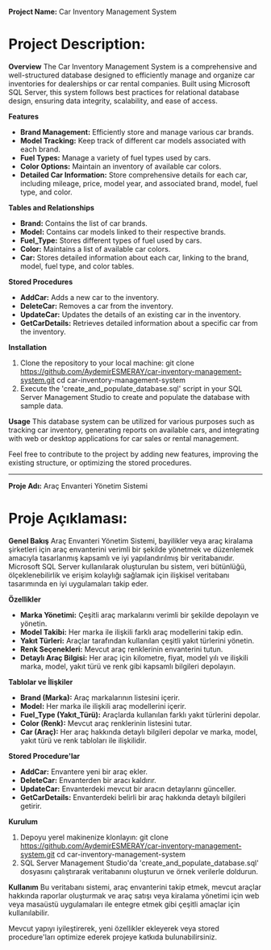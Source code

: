 **Project Name:** Car Inventory Management System

<h1>Project Description:</h1>

**Overview**
The Car Inventory Management System is a comprehensive and well-structured database designed to efficiently manage and organize car inventories for dealerships or car rental companies. Built using Microsoft SQL Server, this system follows best practices for relational database design, ensuring data integrity, scalability, and ease of access.

**Features**
* **Brand Management:** Efficiently store and manage various car brands.
* **Model Tracking:** Keep track of different car models associated with each brand.
* **Fuel Types:** Manage a variety of fuel types used by cars.
* **Color Options:** Maintain an inventory of available car colors.
* **Detailed Car Information:** Store comprehensive details for each car, including mileage, price, model year, and associated brand, model, fuel type, and color.

**Tables and Relationships**
* **Brand:** Contains the list of car brands.
* **Model:** Contains car models linked to their respective brands.
* **Fuel_Type:** Stores different types of fuel used by cars.
* **Color:** Maintains a list of available car colors.
* **Car:** Stores detailed information about each car, linking to the brand, model, fuel type, and color tables.

**Stored Procedures**
* **AddCar:** Adds a new car to the inventory.
* **DeleteCar:** Removes a car from the inventory.
* **UpdateCar:** Updates the details of an existing car in the inventory.
* **GetCarDetails:** Retrieves detailed information about a specific car from the inventory.

**Installation**
1. Clone the repository to your local machine:
   git clone https://github.com/AydemirESMERAY/car-inventory-management-system.git
   cd car-inventory-management-system
2. Execute the 'create_and_populate_database.sql' script in your SQL Server Management Studio to create and populate the database with sample data.

**Usage**
This database system can be utilized for various purposes such as tracking car inventory, generating reports on available cars, and integrating with web or desktop applications for car sales or rental management.

Feel free to contribute to the project by adding new features, improving the existing structure, or optimizing the stored procedures.

-------------------------------------------------------------------------------------------------------------------------------------------------------------------------

**Proje Adı:** Araç Envanteri Yönetim Sistemi

<h1>Proje Açıklaması:</h1>

**Genel Bakış**
Araç Envanteri Yönetim Sistemi, bayilikler veya araç kiralama şirketleri için araç envanterini verimli bir şekilde yönetmek ve düzenlemek amacıyla tasarlanmış kapsamlı ve iyi yapılandırılmış bir veritabanıdır. Microsoft SQL Server kullanılarak oluşturulan bu sistem, veri bütünlüğü, ölçeklenebilirlik ve erişim kolaylığı sağlamak için ilişkisel veritabanı tasarımında en iyi uygulamaları takip eder.

**Özellikler**
* **Marka Yönetimi:** Çeşitli araç markalarını verimli bir şekilde depolayın ve yönetin.
* **Model Takibi:** Her marka ile ilişkili farklı araç modellerini takip edin.
* **Yakıt Türleri:** Araçlar tarafından kullanılan çeşitli yakıt türlerini yönetin.
* **Renk Seçenekleri:** Mevcut araç renklerinin envanterini tutun.
* **Detaylı Araç Bilgisi:** Her araç için kilometre, fiyat, model yılı ve ilişkili marka, model, yakıt türü ve renk gibi kapsamlı bilgileri depolayın.

**Tablolar ve İlişkiler**
* **Brand (Marka):** Araç markalarının listesini içerir.
* **Model:** Her marka ile ilişkili araç modellerini içerir.
* **Fuel_Type (Yakıt_Türü):** Araçlarda kullanılan farklı yakıt türlerini depolar.
* **Color (Renk):** Mevcut araç renklerinin listesini tutar.
* **Car (Araç):** Her araç hakkında detaylı bilgileri depolar ve marka, model, yakıt türü ve renk tabloları ile ilişkilidir.

**Stored Procedure'lar**
* **AddCar:** Envantere yeni bir araç ekler.
* **DeleteCar:** Envanterden bir aracı kaldırır.
* **UpdateCar:** Envanterdeki mevcut bir aracın detaylarını günceller.
* **GetCarDetails:** Envanterdeki belirli bir araç hakkında detaylı bilgileri getirir.

**Kurulum**
1. Depoyu yerel makinenize klonlayın:
   git clone https://github.com/AydemirESMERAY/car-inventory-management-system.git
   cd car-inventory-management-system
2. SQL Server Management Studio'da 'create_and_populate_database.sql' dosyasını çalıştırarak veritabanını oluşturun ve örnek verilerle doldurun.

**Kullanım**
Bu veritabanı sistemi, araç envanterini takip etmek, mevcut araçlar hakkında raporlar oluşturmak ve araç satışı veya kiralama yönetimi için web veya masaüstü uygulamaları ile entegre etmek gibi çeşitli amaçlar için kullanılabilir.

Mevcut yapıyı iyileştirerek, yeni özellikler ekleyerek veya stored procedure'ları optimize ederek projeye katkıda bulunabilirsiniz.


